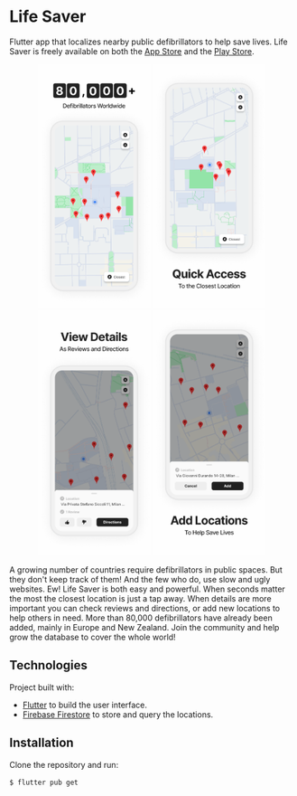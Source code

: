 # Life Saver

Flutter app that localizes nearby public defibrillators to help save lives.
Life Saver is freely available on both the [App Store](https://apps.apple.com/us/app/life-saver-aed-map/id1644552033) and the [Play Store](https://play.google.com/store/apps/details?id=dev.andreacarrara.life_saver).

<p align="center">
  <img src="assets/screenshots/Screenshot-1.png" width="200" />
  <img src="assets/screenshots/Screenshot-2.png" width="200" /> 
  <img src="assets/screenshots/Screenshot-3.png" width="200" />
  <img src="assets/screenshots/Screenshot-4.png" width="200" />
</p>

A growing number of countries require defibrillators in public spaces.
But they don't keep track of them! And the few who do, use slow and ugly websites. Ew!
Life Saver is both easy and powerful. When seconds matter the most the closest location is just a tap away.
When details are more important you can check reviews and directions, or add new locations to help others in need.
More than 80,000 defibrillators have already been added, mainly in Europe and New Zealand.
Join the community and help grow the database to cover the whole world!

## Technologies

Project built with:

- [Flutter](https://flutter.dev) to build the user interface.
- [Firebase Firestore](https://firebase.google.com/products/firestore) to store and query the locations.

## Installation

Clone the repository and run:

```bash
$ flutter pub get
```
